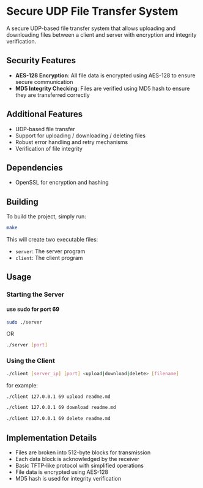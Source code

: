 # Secure UDP File Transfer System

A secure UDP-based file transfer system that allows uploading and downloading files between a client and server with encryption and integrity verification.

## Security Features

- **AES-128 Encryption**: All file data is encrypted using AES-128 to ensure secure communication
- **MD5 Integrity Checking**: Files are verified using MD5 hash to ensure they are transferred correctly

## Additional Features

- UDP-based file transfer
- Support for uploading / downloading / deleting files
- Robust error handling and retry mechanisms
- Verification of file integrity

## Dependencies

- OpenSSL for encryption and hashing

## Building

To build the project, simply run:

```bash
make
```

This will create two executable files:
- `server`: The server program
- `client`: The client program

## Usage

### Starting the Server

#### use sudo for port 69

```bash
sudo ./server
```
OR 

```bash
./server [port]
```

### Using the Client

```bash
./client [server_ip] [port] <upload|download|delete> [filename]
```
for example:

```bash
./client 127.0.0.1 69 upload readme.md
```
```bash
./client 127.0.0.1 69 download readme.md
```
```bash
./client 127.0.0.1 69 delete readme.md
```

## Implementation Details

- Files are broken into 512-byte blocks for transmission
- Each data block is acknowledged by the receiver
- Basic TFTP-like protocol with simplified operations
- File data is encrypted using AES-128
- MD5 hash is used for integrity verification
